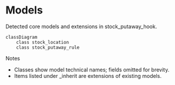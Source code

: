 # Models

Detected core models and extensions in stock_putaway_hook.

```mermaid
classDiagram
    class stock_location
    class stock_putaway_rule
```

Notes
- Classes show model technical names; fields omitted for brevity.
- Items listed under _inherit are extensions of existing models.

